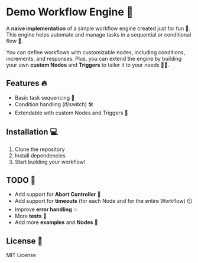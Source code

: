 # Demo Workflow Engine 🚀

A **naive implementation** of a simple workflow engine created just for fun 🎉. This engine helps automate and manage tasks in a sequential or conditional flow 🎯. 

You can define workflows with customizable nodes, including conditions, increments, and responses. Plus, you can extend the engine by building your own **custom Nodes** and **Triggers** to tailor it to your needs 🔧✨.

## Features 🔥
- Basic task sequencing 📝
- Condition handling (if/switch) 🛠️
- Extendable with custom Nodes and Triggers 🔄

## Installation 💻

1. Clone the repository
2. Install dependencies
3. Start building your workflow!

## TODO 🚧
- Add support for **Abort Controller** 🛑
- Add support for **timeouts** (for each Node and for the entire Workflow) ⏲️
- Improve **error handling** 💥
- More **tests** 🧪
- Add more **examples** and **Nodes** 🌱

## License 📜

MIT License
